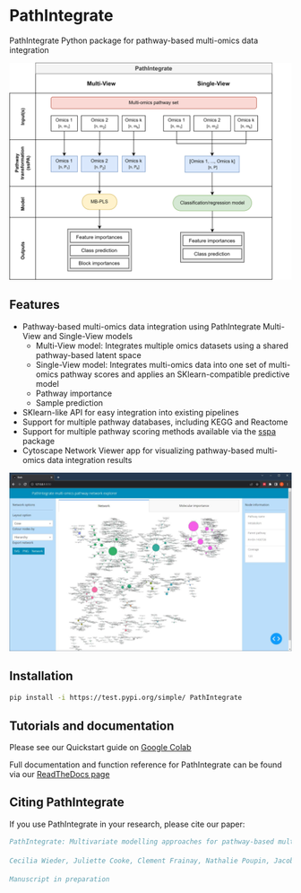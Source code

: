 # PathIntegrate
PathIntegrate Python package for pathway-based multi-omics data integration

![PathIntegrate graphical abstract](ModellingFrameworks_white.png "PathIntegrate graphical abstract")

## Features
- Pathway-based multi-omics data integration using PathIntegrate Multi-View and Single-View models
    - Multi-View model: Integrates multiple omics datasets using a shared pathway-based latent space
    - Single-View model: Integrates multi-omics data into one set of multi-omics pathway scores and applies an SKlearn-compatible predictive model
    - Pathway importance
    - Sample prediction
- SKlearn-like API for easy integration into existing pipelines
- Support for multiple pathway databases, including KEGG and Reactome
- Support for multiple pathway scoring methods available via the [sspa](https://github.com/cwieder/py-ssPA) package
- Cytoscape Network Viewer app for visualizing pathway-based multi-omics data integration results

![PathIntegrate Cytoscape app](App_network_view.jpg "Network viewer")

## Installation
```bash
pip install -i https://test.pypi.org/simple/ PathIntegrate
```

## Tutorials and documentation
Please see our Quickstart guide on [Google Colab](https://colab.research.google.com/drive/1nv9lp8mMQ2Yk8n9uI9hBMvH71MlWp3UJ?usp=sharing)

Full documentation and function reference for PathIntegrate can be found via our [ReadTheDocs page](https://cwieder.github.io/PathIntegrate/)

## Citing PathIntegrate
If you use PathIntegrate in your research, please cite our paper:
```bibtex
PathIntegrate: Multivariate modelling approaches for pathway-based multi-omics data integration

Cecilia Wieder, Juliette Cooke, Clement Frainay, Nathalie Poupin, Jacob G. Bundy, Russell Bowler, Fabien Jourdan, Katerina J. Kechris, Rachel PJ Lai, Timothy Ebbels

Manuscript in preparation
```